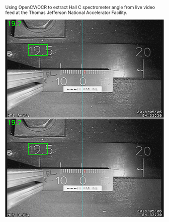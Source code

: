 Using OpenCV/OCR to extract Hall C spectrometer angle from live video feed at the Thomas Jefferson National Accelerator Facility. 

![](images/demo.png)
<img src="images/demo.png" />
